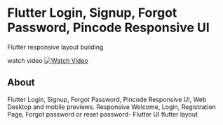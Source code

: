 # Flutter Login, Signup, Forgot Password, Pincode Responsive UI

Flutter responsive layout building 

watch video
[![Watch Video](https://img.youtube.com/vi/a4TFufrfChg/0.jpg)](https://www.youtube.com/watch?v=a4TFufrfChg)

## About
Flutter Login, Signup, Forgot Password, Pincode Responsive UI, Web Desktop and mobile previews. Responsive Welcome, Login, Registration Page, Forgot password or reset password- Flutter UI flutter layout
